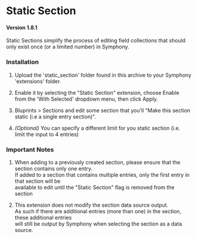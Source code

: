 # Static Section

#### Version 1.8.1

Static Sections simplify the process of editing field collections that should only exist once (or a limited number) in Symphony.

### Installation

1. Upload the 'static_section' folder found in this archive to your Symphony 'extensions' folder.

2. Enable it by selecting the "Static Section" extension, choose Enable from the 'With Selected' dropdown menu, then click Apply.

3. Bluprints > Sections and edit some section that you'll "Make this section static (i.e a single entry section)".

4. *(Optional)* You can specify a different limit for you static section (i.e. limit the input to 4 entries)

### Important Notes

1. When adding to a previously created section, please ensure that the section contains only one entry.  
   If added to a section that contains multiple entries, only the first entry in that section will be  
   available to edit until the "Static Section" flag is removed from the section

2. This extension does not modify the section data source output.  
   As such if there are additional entries (more than one) in the section, these additional entries  
   will still be output by Symphony when selecting the section as a data source.

